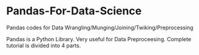 # Pandas-For-Data-Science
Pandas codes for Data Wrangling/Munging/Joining/Twiking/Preprocessing


Pandas is a Python Library. Very useful for Data Preproceesing.
Complete tutorial is divided into 4 parts.
